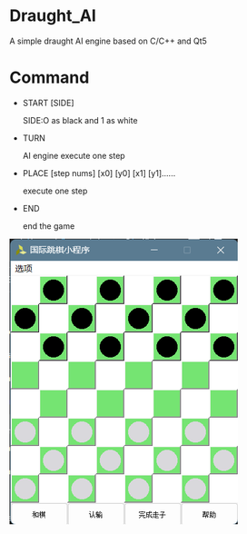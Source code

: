 # Draught_AI
A simple draught AI engine based on C/C++ and Qt5
# Command
* START [SIDE]

  SIDE:O as black and 1 as white
* TURN

  AI engine execute one step
* PLACE [step nums] [x0] [y0] [x1] [y1]......

  execute one step
* END

  end the game
  
  
![](https://github.com/imajiayu/Draught_AI/blob/main/screenshots/%E5%B1%8F%E5%B9%95%E6%88%AA%E5%9B%BE%202022-03-25%20181450.png)
